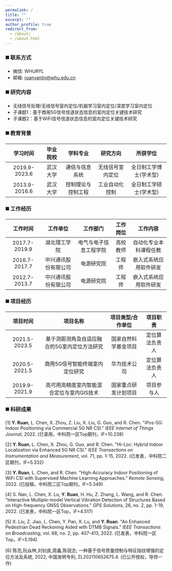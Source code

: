 ```yaml
---
permalink: /
title: ""
excerpt: ""
author_profile: true
redirect_from: 
  - /about/
  - /about.html
---
```


### ◼️ 联系方式

* 微信: WHURYL
* 邮箱: <ruanyanlin@whu.edu.cn>

### ◼️ 研究内容

* 无线信号处理/无线信号室内定位/机器学习室内定位/深度学习室内定位
* 子课题1：基于商用5G信号信道状态信息的室内定位关键技术研究
* 子课题2：基于WiFi信号信道状态信息的室内定位关键技术研究

### ◼️ 教育背景

|学习时间|毕业院校|学科专业|研究方向|所获学位|
|:-:|:-:|:-:|:-:|:-:|
|2019.9-2023.6|武汉大学|通信与信息系统|无线信号室内定位|全日制工学博士(学术型)|
|2013.9-2016.6|武汉大学|控制理论与控制工程|工业自动化控制|全日制工学硕士(学术型)|

### ◼️ 工作经历

|工作时间|工作单位|工作部门|工作岗位|工作内容|
|:-:|:-:|:-:|:-:|:-:|
|2017.7-2019.9|湖北理工学院|电气与电子信息工程学院|高校教师|自动化专业本科课程任教|
|2016.7-2017.7|中兴通讯股份有限公司|电源研究院|工程师|嵌入式系统应用软件研发|
|2012.7-2013.7|中兴通讯股份有限公司|电源研究院|工程师|嵌入式系统应用软件研发|

### ◼️ 项目经历

|项目时间|项目名称|项目类型/合作单位|项目职责|
|:-:|:-:|:-:|:-:|
|2021.5-2023.5|基于测距测角及自适应融合的5G室内定位方法研究|国家自然科学基金项目|定位算法负责人|
|2020.5-2021.5|商用5G信号智能终端室内定位研究|华为技术公司|定位算法负责人|
|2019.9-2021.9|高可用高精度室内智能混合定位与室内GIS技术|国家重点研发计划项目|项目参与人|

### ◼️ 科研成果

[1]	**Y. Ruan**, L. Chen, X. Zhou, Z. Liu, X. Liu, G. Guo, and R. Chen. "iPos-5G: Indoor Positioning via Commercial 5G NR CSI." *IEEE Internet of Things Journal*, 2022. (已录用，中科院一区Top期刊，IF=10.238)

[2]	**Y. Ruan**, L. Chen, X. Zhou, G. Guo, and R. Chen. "Hi-Loc: Hybrid Indoor Localization via Enhanced 5G NR CSI." *IEEE Transactions on Instrumentation and Measurement*, vol. 71, pp. 1-15, 2022. (已发表，中科院二区期刊，IF=5.332)

[3]	**Y. Ruan**, L. Chen, and R. Chen. "High-Accuracy Indoor Positioning of WiFi CSI with Supervised Machine Learning Approaches." *Remote Sensing*, 2022. (已投稿，中科院二区Top期刊，IF=5.349)

[4]	S. Nan, L. Chen, X. Lu, **Y. Ruan**, H. Hu, Z. Zhang, L. Wang, and R. Chen. "Interactive Multiple-model Vertical Vibration Detection of Structures Based on High-frequency GNSS Observations." *GPS Solutions*, 26, no. 2, pp. 1-19, 2022. (已发表，中科院一区Top，IF=4.517)

[5]	X. Liu, Z. Jiao, L. Chen, Y. Pan, X. Lu, and **Y. Ruan**. "An Enhanced Pedestrian Dead Reckoning Aided with DTMB Signals." *IEEE Transactions on Broadcasting*, vol. 68, no. 2, pp. 407-413, 2022. (已发表，中科院一区Top，IF=5.194)

[6]	陈亮,阮焱林,刘钊良,周鑫,陈锐志; 一种基于信号质量控制与特征指纹增强的定位方法及系统, 2022, 中国发明专利, ZL202110652675.4. (已公开授权，导师一作)
